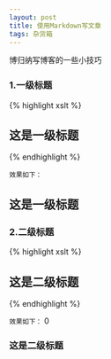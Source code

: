 ```yaml
---
layout: post
title: 使用Markdown写文章
tags: 杂货箱
---
```


博归纳写博客的一些小技巧

### 1.一级标题

{% highlight xslt %}
## 这是一级标题
{% endhighlight %}

`效果如下：`

## 这是一级标题

### 2.二级标题

{% highlight xslt %}
## 这是二级标题
{% endhighlight %}

`效果如下：`
0
### 这是二级标题

